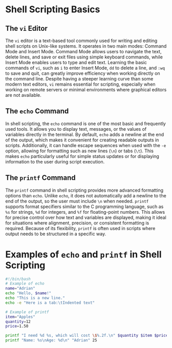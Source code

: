 # Shell Scripting Basics

## The `vi` Editor

The `vi` editor is a text-based tool commonly used for writing and editing shell scripts on Unix-like systems. It operates in two main modes: Command Mode and Insert Mode. Command Mode allows users to navigate the text, delete lines, and save or exit files using simple keyboard commands, while Insert Mode enables users to type and edit text. Learning the basic commands of `vi`, such as `i` to enter Insert Mode, `dd` to delete a line, and `:wq` to save and quit, can greatly improve efficiency when working directly on the command line. Despite having a steeper learning curve than some modern text editors, `vi` remains essential for scripting, especially when working on remote servers or minimal environments where graphical editors are not available.

## The `echo` Command

In shell scripting, the `echo` command is one of the most basic and frequently used tools. It allows you to display text, messages, or the values of variables directly in the terminal. By default, `echo` adds a newline at the end of the output, which makes it convenient for creating readable outputs in scripts. Additionally, it can handle escape sequences when used with the `-e` option, allowing for formatting such as new lines (`\n`) or tabs (`\t`). This makes `echo` particularly useful for simple status updates or for displaying information to the user during script execution.

## The `printf` Command

The `printf` command in shell scripting provides more advanced formatting options than `echo`. Unlike `echo`, it does not automatically add a newline to the end of the output, so the user must include `\n` when needed. `printf` supports format specifiers similar to the C programming language, such as `%s` for strings, `%d` for integers, and `%f` for floating-point numbers. This allows for precise control over how text and variables are displayed, making it ideal for situations where alignment, precision, or consistent formatting is required. Because of its flexibility, `printf` is often used in scripts where output needs to be structured in a specific way.

# Examples of `echo` and `printf` in Shell Scripting

```bash
#!/bin/bash
# Example of echo
name="Adrian"
echo "Hello, $name!"
echo "This is a new line."
echo -e "Here is a tab:\tIndented text"

# Example of printf
item="Apples"
quantity=12
price=1.50

printf "I need %d %s, which will cost \$%.2f.\n" $quantity $item $price
printf "Name: %s\nAge: %d\n" "Adrian" 25


